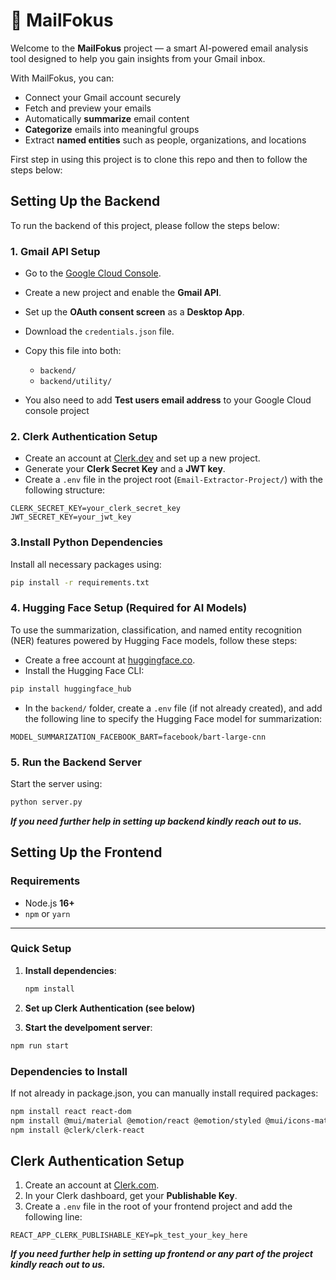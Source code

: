 # 📧 MailFokus

Welcome to the **MailFokus** project — a smart AI-powered email analysis tool designed to help you gain insights from your Gmail inbox.


With MailFokus, you can:
- Connect your Gmail account securely
- Fetch and preview your emails
- Automatically **summarize** email content
- **Categorize** emails into meaningful groups
- Extract **named entities** such as people, organizations, and locations

First step in using this project is to clone this repo and then to follow the steps below: 

##  Setting Up the Backend

To run the backend of this project, please follow the steps below:


### 1. Gmail API Setup
- Go to the [Google Cloud Console](https://console.cloud.google.com/).
- Create a new project and enable the **Gmail API**.
- Set up the **OAuth consent screen** as a **Desktop App**.
- Download the `credentials.json` file.
- Copy this file into both:
  - `backend/`
  - `backend/utility/`

- You also need to add **Test users email address** to your Google Cloud console project

### 2. Clerk Authentication Setup
- Create an account at [Clerk.dev](https://clerk.dev) and set up a new project.
- Generate your **Clerk Secret Key** and a **JWT key**.
- Create a `.env` file in the project root (`Email-Extractor-Project/`) with the following structure:

```env
CLERK_SECRET_KEY=your_clerk_secret_key
JWT_SECRET_KEY=your_jwt_key
```

### 3.Install Python Dependencies

Install all necessary packages using:

```bash
pip install -r requirements.txt
```

### 4. Hugging Face Setup (Required for AI Models)

To use the summarization, classification, and named entity recognition (NER) features powered by Hugging Face models, follow these steps:

- Create a free account at [huggingface.co](https://huggingface.co).
- Install the Hugging Face CLI:

```bash
pip install huggingface_hub
```

- In the `backend/` folder, create a `.env` file (if not already created), and add the following line to specify the Hugging Face model for summarization:

```env
MODEL_SUMMARIZATION_FACEBOOK_BART=facebook/bart-large-cnn
```


### 5. Run the Backend Server

Start the server using: 

```bash
python server.py

```
***If you need further help in setting up backend kindly reach out to us.***


##  Setting Up the Frontend


###  Requirements
- Node.js **16+**
- `npm` or `yarn`

---

###  Quick Setup

1. **Install dependencies**:

   ```bash
   npm install
   ```
2. **Set up Clerk Authentication (see below)**

3. **Start the develpoment server**:
```bash
npm run start
```

### Dependencies to Install

If not already in package.json, you can manually install required packages:

``` bash
npm install react react-dom
npm install @mui/material @emotion/react @emotion/styled @mui/icons-material
npm install @clerk/clerk-react
```
## Clerk Authentication Setup

1. Create an account at [Clerk.com](https://clerk.com).
2. In your Clerk dashboard, get your **Publishable Key**.
3. Create a `.env` file in the root of your frontend project and add the following line:

```env
REACT_APP_CLERK_PUBLISHABLE_KEY=pk_test_your_key_here
```

***If you need further help in setting up frontend or any part of the project kindly reach out to us.***




